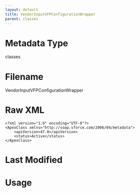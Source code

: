 ```yaml
---
layout: default
title: VendorInputVFPConfigurationWrapper
parent: classes
---
```

# Metadata Type
classes


# Filename 
VendorInputVFPConfigurationWrapper


# Raw XML
```
<?xml version="1.0" encoding="UTF-8"?>
<ApexClass xmlns="http://soap.sforce.com/2006/04/metadata">
    <apiVersion>47.0</apiVersion>
    <status>Active</status>
</ApexClass>
```


# Last Modified


# Usage
